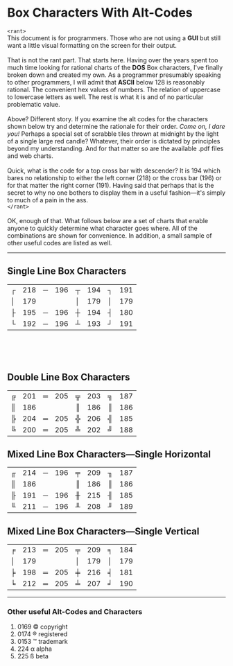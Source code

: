 # Box Characters With Alt-Codes

`<rant>`<br/>
This document is for programmers. Those who are not using a **GUI** but still want a little visual formatting on the screen for their output.<br/><br/> That is not the rant part. That starts here. Having over the years spent too much time looking for rational charts of the **DOS** Box characters, I've finally broken down and created my own. As a programmer presumably speaking to other programmers, I will admit that **ASCII** below 128 is reasonably rational. The convenient hex values of numbers. The relation of uppercase to lowercase letters as well. The rest is what it is and of no particular problematic value. <br/><br/>Above? Different story. If you examine the alt codes for the characters shown below try and determine the rationale for their order. *Come on, I dare you!* Perhaps a special set of scrabble tiles thrown at midnight by the light of a single large red candle? Whatever, their order is dictated by principles beyond my understanding. And for that matter so are the available .pdf files and web charts.<br/><br/> Quick, what is the code for a top cross bar with descender? It is 194 which bares no relationship to either the left corner (218) or the cross bar (196) or for that matter the right corner (191). Having said that perhaps that is the secret to why no one bothers to display them in a useful fashion&mdash;it's simply to much of a pain in the ass.
<br/>`</rant>`<br/><br/>OK, enough of that. What follows below are a set of charts that enable anyone to quickly determine what character goes where. All of the combinations are shown for convenience. In addition, a small sample of other useful codes are listed as well.

---
## Single Line Box Characters

<table>
<tr><td>┌</td><td>218<td>─</td><td>196<td>┬</td><td>194</td><td>┐</td><td>191</td></tr>
<tr><td>│</td><td>179<td> </td><td> <td>│</td><td>179</td><td>│</td><td>179</td></tr>
<tr><td>├</td><td>195<td>─</td><td>196<td>┼</td><td>194</td><td>┤</td><td>180</td></tr>
<tr><td>└</td><td>192<td>─</td><td>196<td>┴</td><td>193</td><td>┘</td><td>191</td></tr>
</table>

<br/><br/><br/>
## Double Line Box Characters

<table>
<tr><td>╔</td><td>201<td>═</td><td>205<td>╦</td><td>203</td><td>╗</td><td>187</td></tr>
<tr><td>║</td><td>186<td> </td><td> <td>║</td><td>186</td><td>║</td><td>186</td></tr>
<tr><td>╠</td><td>204<td>═</td><td>205<td>╬</td><td>206</td><td>╣</td><td>185</td></tr>
<tr><td>╚</td><td>200<td>═</td><td>205<td>╩</td><td>202</td><td>╝</td><td>188</td></tr>
</table>

## Mixed Line Box Characters&mdash;Single Horizontal

<table>
<tr><td>╓</td><td>214<td>─</td><td>196<td>╤</td><td>209</td><td>╖</td><td>187</td></tr>
<tr><td>║</td><td>186<td> </td><td> <td>║</td><td>186</td><td>║</td><td>186</td></tr>
<tr><td>╟</td><td>191<td>─</td><td>196<td>╫</td><td>215</td><td>╢</td><td>185</td></tr>
<tr><td>╙</td><td>211<td>─</td><td>196<td>╨</td><td>208</td><td>╜</td><td>189</td></tr>
</table>

## Mixed Line Box Characters&mdash;Single Vertical

<table>
<tr><td>╒</td><td>213<td>═</td><td>205<td>╤</td><td>209</td><td>╕</td><td>184</td></tr>
<tr><td>│</td><td>179<td> </td><td> <td>│</td><td>179</td><td>│</td><td>179</td></tr>
<tr><td>╞</td><td>198<td>═</td><td>205<td>╪</td><td>216</td><td>╡</td><td>181</td></tr>
<tr><td>╘</td><td>212<td>═</td><td>205<td>╧</td><td>207</td><td>╛</td><td>190</td></tr>
</table>

---

### Other useful Alt-Codes and Characters

1. 0169 © copyright
2. 0174 ® registered
3. 0153 ™ trademark
4. 224 α alpha
5. 225 ß beta

